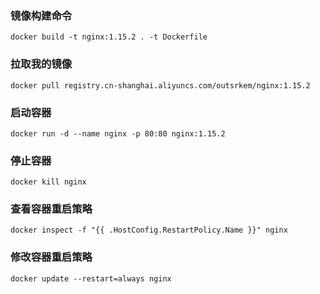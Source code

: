 ### 镜像构建命令

```
docker build -t nginx:1.15.2 . -t Dockerfile
```

### 拉取我的镜像

```
docker pull registry.cn-shanghai.aliyuncs.com/outsrkem/nginx:1.15.2
```

### 启动容器

```
docker run -d --name nginx -p 80:80 nginx:1.15.2
```

### 停止容器

```
docker kill nginx
```

###  查看容器重启策略

```
docker inspect -f "{{ .HostConfig.RestartPolicy.Name }}" nginx
```

###  修改容器重启策略

```
docker update --restart=always nginx
```

